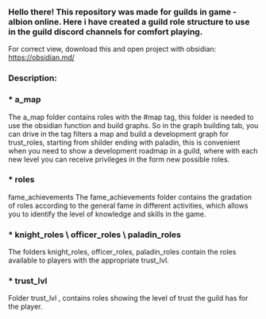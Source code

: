 ### **Hello there!** This repository was made for guilds in game - albion online. Here i have created a guild role structure to use in the guild discord channels for comfort playing. ###

For correct view, download this and open project with obsidian: https://obsidian.md/

### Description: ###

### *  a_map ###

The a_map folder contains roles with the #map tag, this folder is needed to use the obsidian function and build graphs. So in the graph building tab, you can drive in the tag filters a map and build a development graph for trust_roles, starting from shilder ending with paladin, this is convenient when you need to show a development roadmap in a guild, where with each new level you can receive privileges in the form new possible roles.

### *  roles ###

fame_achievements
The fame_achievements folder contains the gradation of roles according to the general fame in different activities, which allows you to identify the level of knowledge and skills in the game.

### *  knight_roles \ officer_roles \ paladin_roles ###

The folders knight_roles, officer_roles, paladin_roles contain the roles available to players with the appropriate trust_lvl.

### *  trust_lvl ###

Folder trust_lvl , contains roles showing the level of trust the guild has for the player.
